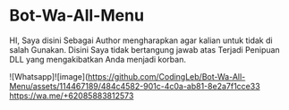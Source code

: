 # Bot-Wa-All-Menu
HI, Saya disini Sebagai Author mengharapkan agar kalian untuk tidak di salah Gunakan. Disini Saya tidak bertangung jawab atas Terjadi Penipuan DLL yang mengakibatkan Anda menjadi korban.

![Whatsapp]![image](https://github.com/CodingLeb/Bot-Wa-All-Menu/assets/114467189/484c4582-901c-4c0a-ab81-8e2a7f1cce33 https://wa.me/+62085883812573

